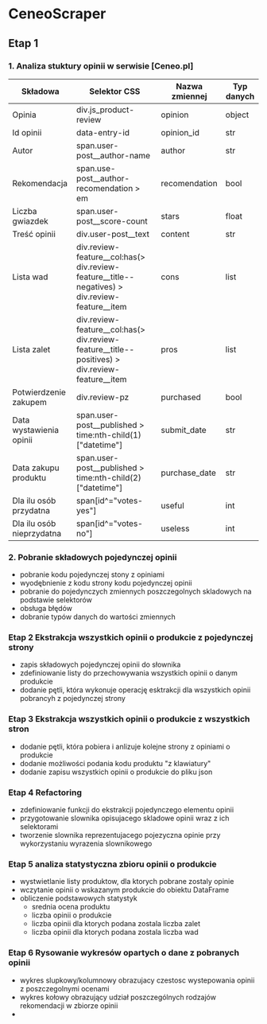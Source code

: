 # CeneoScraper

## Etap 1
### 1. Analiza stuktury opinii w serwisie [Ceneo.pl]

|Składowa|Selektor CSS|Nazwa zmiennej|Typ danych|
|--------|-----------|--------------|----------|
|Opinia|div.js_product-review|opinion|object|
|Id opinii|data-entry-id|opinion_id|str|
|Autor|span.user-post__author-name|author|str|
|Rekomendacja|span.use-post__author-recomendation > em|recomendation|bool|
|Liczba gwiazdek|span.user-post__score-count|stars|float|
|Treść opinii|div.user-post__text|content|str|
|Lista wad|div.review-feature__col:has(> div.review-feature__title--negatives) > div.review-feature__item|cons|list|
|Lista zalet|div.review-feature__col:has(> div.review-feature__title--positives) > div.review-feature__item|pros|list|
|Potwierdzenie zakupem|div.review-pz|purchased|bool|
|Data wystawienia opinii|span.user-post__published > time:nth-child(1)["datetime"]|submit_date|str|
|Data zakupu produktu|span.user-post__published > time:nth-child(2)["datetime"]|purchase_date|str|
|Dla ilu osób przydatna|span[id^="votes-yes"]|useful|int|
|Dla ilu osób nieprzydatna|span[id^="votes-no"]|useless|int|


### 2. Pobranie składowych pojedynczej opinii
- pobranie kodu pojedynczej stony z opiniami
- wyodębnienie z kodu strony kodu pojedynczej opinii
- pobranie do pojedynczych zmiennych poszczegolnych skladowych na podstawie selektorów
- obsługa błędów
- dobranie typów danych do wartości zmiennych

### Etap 2 Ekstrakcja wszystkich opinii o produkcie z pojedynczej strony
- zapis składowych pojedynczej opinii do słownika
- zdefiniowanie listy do przechowywania wszystkich opinii o danym produkcie
- dodanie pętli, która wykonuje operację esktrakcji dla wszystkich opinii pobrancyh z pojedynczej strony


### Etap 3 Ekstrakcja wszystkich opinii o produkcie z wszystkich stron
- dodanie pętli, która pobiera i anlizuje kolejne strony z opiniami o produkcie
- dodanie możliwości podania kodu produktu "z klawiatury"
- dodanie zapisu wszystkich opinii o produkcie do pliku json

### Etap 4 Refactoring
- zdefiniowanie funkcji do ekstrakcji pojedynczego elementu opinii
- przygotowanie slownika opisujacego skladowe opinii wraz z ich selektorami
- tworzenie slownika reprezentujacego pojezyczna opinie przy wykorzystaniu wyrazenia slownikowego

### Etap 5 analiza statystyczna zbioru opinii o produkcie
- wystwietlanie listy produktow, dla ktorych pobrane zostaly opinie
- wczytanie opinii o wskazanym produkcie do obiektu DataFrame
- obliczenie podstawowych statystyk
    * srednia ocena produktu
    * liczba opinii o produkcie
    * liczba opinii dla ktorych podana zostala liczba zalet
    * liczba opinii dla ktorych podana zostala liczba wad

### Etap 6 Rysowanie wykresów opartych o dane z pobranych opinii
- wykres slupkowy/kolumnowy obrazujacy czestosc wystepowania opinii z poszczegolnymi ocenami
- wykres kołowy obrazujący udział poszczególnych rodzajów rekomendacji w zbiorze opinii
- 